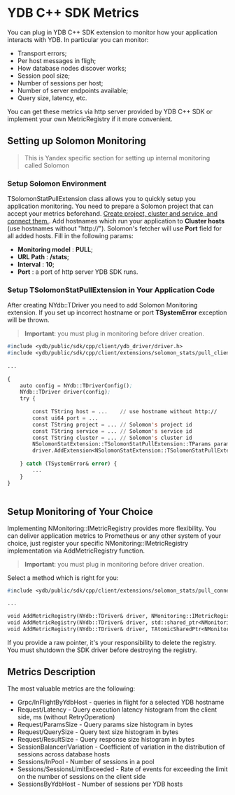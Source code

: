 # YDB C++ SDK Metrics
 
You can plug in YDB C++ SDK extension to monitor how your application interacts with YDB. In particular you can monitor:
- Transport errors;
- Per host messages in fligh;
- How database nodes discover works;
- Session pool size;
- Number of sessions per host;
- Number of server endpoints available;
- Query size, latency, etc.
 
You can get these metrics via http server provided by YDB C++ SDK or implement your own MetricRegistry if it more convenient.

## Setting up Solomon Monitoring
 
> This is Yandex specific section for setting up internal monitoring called Solomon

### Setup Solomon Environment
TSolomonStatPullExtension class allows you to quickly setup you application monitoring. You need to prepare a Solomon project that can accept your metrics beforehand.
[Create project, cluster and service, and connect them.](https://wiki.yandex-team.ru/solomon/howtostart/).
Add hostnames which run your application to **Cluster hosts** (use hostnames without "http://"). Solomon's fetcher will use **Port** field for all added hosts.
Fill in the following params:
- **Monitoring model** : **PULL**; 
- **URL Path** : **/stats**; 
- **Interval** : **10**; 
- **Port** : a port of http server YDB SDK runs.
 
### Setup TSolomonStatPullExtension in Your Application Code
 
After creating NYdb::TDriver you need to add Solomon Monitoring extension. If you set up incorrect hostname or port **TSystemError** exception will be thrown.
 
> **Important**: you must plug in monitoring before driver creation.

```cl 
#include <ydb/public/sdk/cpp/client/ydb_driver/driver.h>
#include <ydb/public/sdk/cpp/client/extensions/solomon_stats/pull_client.h>
 
... 
 
{ 
    auto config = NYdb::TDriverConfig();
    NYdb::TDriver driver(config); 
    try { 
 
        const TString host = ...    // use hostname without http://
        const ui64 port = ... 
        const TString project = ... // Solomon's project id
        const TString service = ... // Solomon's service id
        const TString cluster = ... // Solomon's cluster id
        NSolomonStatExtension::TSolomonStatPullExtension::TParams params(host, port, project, service, cluster); 
        driver.AddExtension<NSolomonStatExtension::TSolomonStatPullExtension>(params); 
 
    } catch (TSystemError& error) { 
        ... 
    } 
} 
 
``` 
 
## Setup Monitoring of Your Choice
 
Implementing NMonitoring::IMetricRegistry provides more flexibility. You can deliver application metrics to Prometheus or any other system of your choice, just register your specific NMonitoring::IMetricRegistry implementation via AddMetricRegistry function.

> **Important**: you must plug in monitoring before driver creation.

Select a method which is right for you:
```cl
#include <ydb/public/sdk/cpp/client/extensions/solomon_stats/pull_connector.h>

...

void AddMetricRegistry(NYdb::TDriver& driver, NMonitoring::IMetricRegistry* ptr);
void AddMetricRegistry(NYdb::TDriver& driver, std::shared_ptr<NMonitoring::IMetricRegistry> ptr);
void AddMetricRegistry(NYdb::TDriver& driver, TAtomicSharedPtr<NMonitoring::IMetricRegistry> ptr);
```

If you provide a raw pointer, it's your responsibility to delete the registry. You must shutdown the SDK driver before destroying the registry.

## Metrics Description

The most valuable metrics are the following:

- Grpc/InFlightByYdbHost - queries in flight for a selected YDB hostname
- Request/Latency - Query execution latency histogram from the client side, ms (without RetryOperation)
- Request/ParamsSize - Query params size histogram in bytes
- Request/QuerySize - Query text size histogram in bytes
- Request/ResultSize - Query response size histogram in bytes
- SessionBalancer/Variation - Coefficient of variation in the distribution of sessions across database hosts
- Sessions/InPool - Number of sessions in a pool
- Sessions/SessionsLimitExceeded - Rate of events for exceeding the limit on the number of sessions on the client side
- SessionsByYdbHost - Number of sessions per YDB hosts

